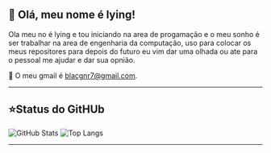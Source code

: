 ## 💜 Olá, meu nome é lying!

Ola meu no é lying e tou iniciando na area de progamação e o meu sonho é ser trabalhar na area de engenharia da computação, uso para colocar os meus repositores para depois do futuro eu vim dar uma olhada ou ate para o pessoal me ajudar e dar sua opnião.

💬 O meu gmail é blacgnr7@gmail.com.

---

## ⭐Status do GitHUb 

![GitHub Stats](https://github-readme-stats.vercel.app/api?username=Blackgnr7&show_icons=true&theme=transparent&include_all_commits=true)
![Top Langs](https://github-readme-stats.vercel.app/api/top-langs/?username=Blackgnr7&layout=donut&theme=transparent)

---
